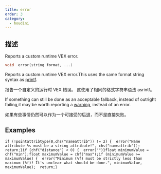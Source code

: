 ```yaml
---
title: error
order: 3
category:
  - houdini
---
```

    
## 描述

Reports a custom runtime VEX error.

```c
void  error(string format, ...)
```

Reports a custom runtime VEX error.This uses the same format string syntax as
[printf](printf.html "Prints values to the console which started the VEX
program.").

报告一个自定义的运行时 VEX 错误。 这使用了相同的格式字符串语法 asrintf。

If something can still be done as an acceptable fallback, instead of outright
failing,it may be worth reporting a [warning](warning.html "Reports a custom
runtime VEX warning."), instead of an error.

如果有些事情仍然可以作为一个可接受的后退，而不是直接失败。

## Examples

    if (!pointattribtype(0,chs("nameattrib")) != 2) {  error("Name attribute %s must be a string attribute!", chs("nameattrib"));  return;}if (chf("distance") < 0) {  error("")}float minimumValue = chf("min");float maximumValue = chf("max");if (minimumValue >= maximumValue) {  error("Minimum (%f) must be strictly less than maximum (%f)! It's unclear what should be done.", minimumValue, maximumValue);  return;}
